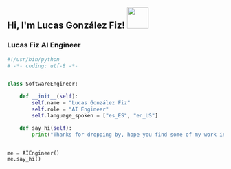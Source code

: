 <h2> Hi, I'm Lucas González Fiz! <img src="[https://media.giphy.com/media/mGcNjsfWAjY5AEZNw6/giphy.gif](https://camo.githubusercontent.com/19229030445ea01b174403c3c422a912f4ecd56ce1472c48f680878a2fd12778/68747470733a2f2f692e696d6775722e636f6d2f6b644b686778362e676966)" width="50"></h2>

### Lucas Fiz AI Engineer

```python
#!/usr/bin/python
# -*- coding: utf-8 -*-


class SoftwareEngineer:

    def __init__(self):
        self.name = "Lucas González Fiz"
        self.role = "AI Engineer"
        self.language_spoken = ["es_ES", "en_US"]

    def say_hi(self):
        print("Thanks for dropping by, hope you find some of my work interesting.")


me = AIEngineer()
me.say_hi()
```
<!--
**LucachuTW/LucachuTW** is a ✨ _special_ ✨ repository because its `README.md` (this file) appears on your GitHub profile.

Here are some ideas to get you started:

- 🔭 I’m currently working on ...
- 🌱 I’m currently learning ...
- 👯 I’m looking to collaborate on ...
- 🤔 I’m looking for help with ...
- 💬 Ask me about ...
- 📫 How to reach me: ...
- 😄 Pronouns: ...
- ⚡ Fun fact: ...
-->
